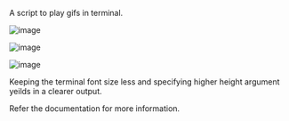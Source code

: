 A script to play gifs in terminal.

![image](https://user-images.githubusercontent.com/78973793/158048929-96a55e04-9e8c-4139-b511-7794a25fc0f4.png)

![image](https://user-images.githubusercontent.com/78973793/158048972-f1e359b6-d6ec-4a0f-87fa-7b0e291104f3.png)

![image](https://user-images.githubusercontent.com/78973793/158049043-5cb82c91-3227-41df-bf3d-c6962bde2fe2.png)


Keeping the terminal font size less and specifying higher height argument yeilds in a clearer output.

Refer the documentation for more information.
